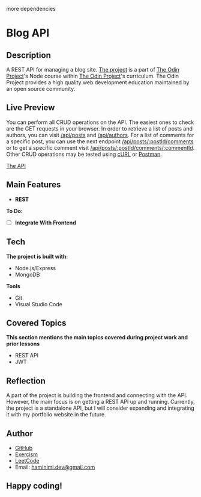 more dependencies
# Blog API
## Description
A REST API for managing a blog site. [The project](https://www.theodinproject.com/lessons/nodejs-blog-api) is a part of [The Odin Project](https://www.theodinproject.com/dashboard)'s Node course within [The Odin Project](https://www.theodinproject.com/dashboard)'s curriculum. The Odin Project provides a high quality web development education maintained by an open source community.
## Live Preview
You can perform all CRUD operations on the API. The easiest ones to check are the GET requests in your browser. In order to retrieve a list of posts and authors, you can visit [/api/posts](https://haminimi-blog-api.glitch.me/api/posts) and [/api/authors](https://haminimi-blog-api.glitch.me/api/authors). For a list of comments for a specific post, you can use the next endpoint [/api/posts/:postId/comments](https://haminimi-blog-api.glitch.me/api/posts/65d0ad2ed0814d06706f37b8/comments) or to get a specific comment visit [/api/posts/:postId/comments/:commentId](https://haminimi-blog-api.glitch.me/api/posts/65d0ad2ed0814d06706f37b8/comments/65d0b5dc820417d7532c8d02).
Other CRUD operations may be tested using [cURL](https://curl.se/) or [Postman](https://www.postman.com/).

[The API](https://haminimi-blog-api.glitch.me/api)
## Main Features
- **REST**

**To Do:**
- [ ] **Integrate With Frontend**
## Tech
**The project is built with:**
- Node.js/Express
- MongoDB

**Tools**
- Git
- Visual Studio Code
## Covered Topics
**This section mentions the main topics covered during project work and prior lessons**
- REST API
- JWT
## Reflection
A part of the project is building the frontend and connecting with the API. However, the main focus is on getting a REST API up and running. Currently, the project is a standalone API, but I will consider expanding and integrating it with my portfolio website in the future.
## Author
- [GitHub](https://github.com/Haminimi)
- [Exercism](https://exercism.org/profiles/Haminimi)
- [LeetCode](https://leetcode.com/Haminimi/)
- Email: haminimi.dev@gmail.com
## Happy coding!